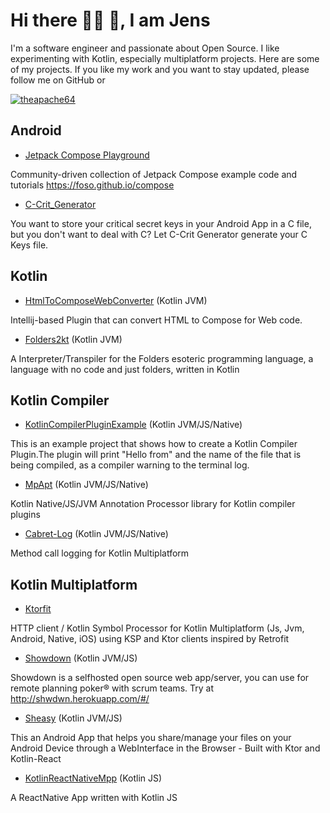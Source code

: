 # Hi there  🙋‍♂️ 🙋‍, I am Jens



I'm a software engineer and passionate about Open Source. I like experimenting with Kotlin, especially multiplatform projects. Here are some of my projects. If you like my work and you want to stay updated, please follow me on GitHub or <p align="left"><a href="https://twitter.com/jklingenberg_" target="blank"><img
        src="https://img.shields.io/twitter/follow/jklingenberg_?logo=twitter&style=for-the-badge" alt="theapache64"/></a>

## Android

* [Jetpack Compose Playground](https://github.com/Foso/Jetpack-Compose-Playground) 

 Community-driven collection of Jetpack Compose example code and tutorials https://foso.github.io/compose 
 
* [C-Crit_Generator](https://github.com/Foso/C-Crit_Generator)

You want to store your critical secret keys in your Android App in a C file, but you don't want to deal with C? Let C-Crit Generator generate your C Keys file.

## Kotlin

* [HtmlToComposeWebConverter](https://github.com/Foso/HtmlToComposeWebConverter) (Kotlin JVM)

 Intellij-based Plugin that can convert HTML to Compose for Web code. 

* [Folders2kt](https://github.com/Foso/Folders2kt) (Kotlin JVM)

A Interpreter/Transpiler for the Folders esoteric programming language, a language with no code and just folders, written in Kotlin 

## Kotlin Compiler
* [KotlinCompilerPluginExample](https://github.com/Foso/KotlinCompilerPluginExample) (Kotlin JVM/JS/Native)

This is an example project that shows how to create a Kotlin Compiler Plugin.The plugin will print "Hello from" and the name of the file that is being compiled, as a compiler warning to the terminal log. 

* [MpApt](https://github.com/Foso/MpApt) (Kotlin JVM/JS/Native)

Kotlin Native/JS/JVM Annotation Processor library for Kotlin compiler plugins 

* [Cabret-Log](https://github.com/Foso/Cabret-Log) (Kotlin JVM/JS/Native)

Method call logging for Kotlin Multiplatform 


## Kotlin Multiplatform 

* [Ktorfit](https://github.com/Foso/Ktorfit)

HTTP client / Kotlin Symbol Processor for Kotlin Multiplatform (Js, Jvm, Android, Native, iOS) using KSP and Ktor clients inspired by Retrofit 
        

* [Showdown](https://github.com/Foso/Showdown) (Kotlin JVM/JS)

 Showdown is a selfhosted open source web app/server, you can use for remote planning poker® with scrum teams. Try at http://shwdwn.herokuapp.com/#/ 
 
 * [Sheasy](https://github.com/Foso/Sheasy) (Kotlin JVM/JS)

This an Android App that helps you share/manage your files on your Android Device through a WebInterface in the Browser - Built with Ktor and Kotlin-React 

 
* [KotlinReactNativeMpp](https://github.com/Foso/KotlinReactNativeMpp) (Kotlin JS)
 
A ReactNative App written with Kotlin JS 
 

